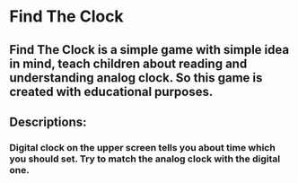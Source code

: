 # Find The Clock

## Find The Clock is a simple game with simple idea in mind, teach children about reading and understanding analog clock. So this game is created with educational purposes. 



## Descriptions:
### Digital clock on the upper screen tells you about time which you should set. Try to match the analog clock with the digital one.

